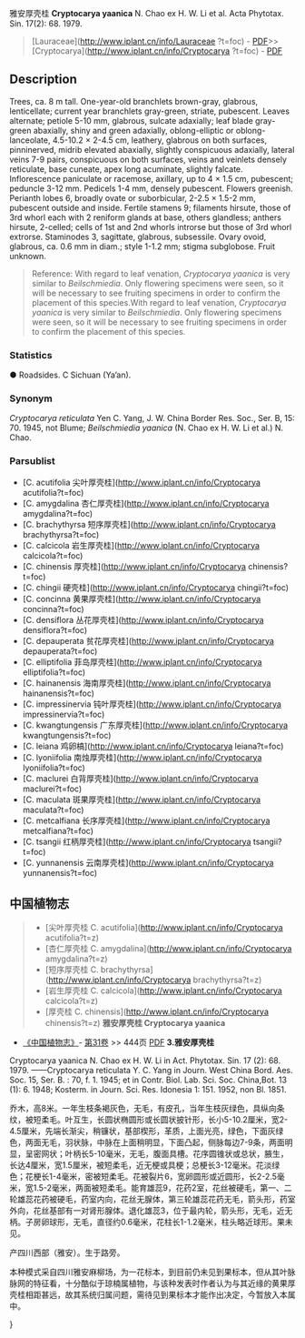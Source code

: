 雅安厚壳桂 **Cryptocarya yaanica** N. Chao ex H. W. Li et al. Acta Phytotax. Sin. 17(2): 68. 1979.

> [Lauraceae](http://www.iplant.cn/info/Lauraceae ?t=foc) - [PDF](http://iplant.cn/foc/pdf/Lauraceae.pdf)>>[Cryptocarya](http://www.iplant.cn/info/Cryptocarya ?t=foc) - [PDF](http://www.iplant.cn/foc/pdf/Cryptocarya.pdf)

## Description

Trees, ca. 8 m tall. One-year-old branchlets brown-gray, glabrous, lenticellate; current year branchlets gray-green, striate, pubescent. Leaves alternate; petiole 5-10 mm, glabrous, sulcate adaxially; leaf blade gray-green abaxially, shiny and green adaxially, oblong-elliptic or oblong-lanceolate, 4.5-10.2 × 2-4.5 cm, leathery, glabrous on both surfaces, pinninerved, midrib elevated abaxially, slightly conspicuous adaxially, lateral veins 7-9 pairs, conspicuous on both surfaces, veins and veinlets densely reticulate, base cuneate, apex long acuminate, slightly falcate. Inflorescence paniculate or racemose, axillary, up to 4 × 1.5 cm, pubescent; peduncle 3-12 mm. Pedicels 1-4 mm, densely pubescent. Flowers greenish. Perianth lobes 6, broadly ovate or suborbicular, 2-2.5 × 1.5-2 mm, pubescent outside and inside. Fertile stamens 9; filaments hirsute, those of 3rd whorl each with 2 reniform glands at base, others glandless; anthers hirsute, 2-celled; cells of 1st and 2nd whorls introrse but those of 3rd whorl extrorse. Staminodes 3, sagittate, glabrous, subsessile. Ovary ovoid, glabrous, ca. 0.6 mm in diam.; style 1-1.2 mm; stigma subglobose. Fruit unknown.
> Reference: 
> With regard to leaf venation, *Cryptocarya yaanica* is very similar to *Beilschmiedia*. Only flowering specimens were seen, so it will be necessary to see fruiting specimens in order to confirm the placement of this species.With regard to leaf venation, *Cryptocarya yaanica* is very similar to *Beilschmiedia*. Only flowering specimens were seen, so it will be necessary to see fruiting specimens in order to confirm the placement of this species.

### Statistics
● Roadsides. C Sichuan (Ya’an).

### Synonym
*Cryptocarya reticulata* Yen C. Yang, J. W. China Border Res. Soc., Ser. B, 15: 70. 1945, not Blume; *Beilschmiedia yaanica* (N. Chao ex H. W. Li et al.) N. Chao.

### Parsublist

* [C.  acutifolia  尖叶厚壳桂](http://www.iplant.cn/info/Cryptocarya acutifolia?t=foc)
* [C.  amygdalina  杏仁厚壳桂](http://www.iplant.cn/info/Cryptocarya amygdalina?t=foc)
* [C.  brachythyrsa  短序厚壳桂](http://www.iplant.cn/info/Cryptocarya brachythyrsa?t=foc)
* [C.  calcicola  岩生厚壳桂](http://www.iplant.cn/info/Cryptocarya calcicola?t=foc)
* [C.  chinensis  厚壳桂](http://www.iplant.cn/info/Cryptocarya chinensis?t=foc)
* [C.  chingii  硬壳桂](http://www.iplant.cn/info/Cryptocarya chingii?t=foc)
* [C.  concinna  黄果厚壳桂](http://www.iplant.cn/info/Cryptocarya concinna?t=foc)
* [C.  densiflora  丛花厚壳桂](http://www.iplant.cn/info/Cryptocarya densiflora?t=foc)
* [C.  depauperata  贫花厚壳桂](http://www.iplant.cn/info/Cryptocarya depauperata?t=foc)
* [C.  elliptifolia  菲岛厚壳桂](http://www.iplant.cn/info/Cryptocarya elliptifolia?t=foc)
* [C.  hainanensis  海南厚壳桂](http://www.iplant.cn/info/Cryptocarya hainanensis?t=foc)
* [C.  impressinervia  钝叶厚壳桂](http://www.iplant.cn/info/Cryptocarya impressinervia?t=foc)
* [C.  kwangtungensis  广东厚壳桂](http://www.iplant.cn/info/Cryptocarya kwangtungensis?t=foc)
* [C.  leiana  鸡卵槁](http://www.iplant.cn/info/Cryptocarya leiana?t=foc)
* [C.  lyoniifolia  南烛厚壳桂](http://www.iplant.cn/info/Cryptocarya lyoniifolia?t=foc)
* [C.  maclurei  白背厚壳桂](http://www.iplant.cn/info/Cryptocarya maclurei?t=foc)
* [C.  maculata  斑果厚壳桂](http://www.iplant.cn/info/Cryptocarya maculata?t=foc)
* [C.  metcalfiana  长序厚壳桂](http://www.iplant.cn/info/Cryptocarya metcalfiana?t=foc)
* [C.  tsangii  红柄厚壳桂](http://www.iplant.cn/info/Cryptocarya tsangii?t=foc)
* [C.  yunnanensis  云南厚壳桂](http://www.iplant.cn/info/Cryptocarya yunnanensis?t=foc)
## 中国植物志

> * [尖叶厚壳桂  C.  acutifolia](http://www.iplant.cn/info/Cryptocarya acutifolia?t=z)
> * [杏仁厚壳桂  C.  amygdalina](http://www.iplant.cn/info/Cryptocarya amygdalina?t=z)
> * [短序厚壳桂  C.  brachythyrsa](http://www.iplant.cn/info/Cryptocarya brachythyrsa?t=z)
> * [岩生厚壳桂  C.  calcicola](http://www.iplant.cn/info/Cryptocarya calcicola?t=z)
> * [厚壳桂  C.  chinensis](http://www.iplant.cn/info/Cryptocarya chinensis?t=z)
**雅安厚壳桂 Cryptocarya yaanica**

* [《中国植物志》](http://www.iplant.cn/frps)- [第31卷](http://www.iplant.cn/frps/vol/31) >> 444页 [PDF](http://www.iplant.cn/frps/pdf/31/444.PDF)
**3.雅安厚壳桂**

Cryptocarya yaanica N. Chao ex H. W. Li in Act. Phytotax. Sin. 17 (2): 68. 1979. ——Cryptocarya reticulata Y. C. Yang in Journ. West China Bord. Aes. Soc. 15, Ser. B. : 70, f. 1. 1945; et in Contr. Biol. Lab. Sci. Soc. China,Bot. 13 (1): 6. 1948; Kosterm. in Journ. Sci. Res. Idonesia 1: 151. 1952, non Bl. 1851.

乔木，高8米。一年生枝条褐灰色，无毛，有皮孔，当年生枝灰绿色，具纵向条纹，被短柔毛。叶互生，长圆状椭圆形或长圆状披针形，长小5-10.2厘米，宽2-4.5厘米，先端长渐尖，稍镰状，基部楔形，革质，上面光亮，绿色，下面灰绿色，两面无毛，羽状脉，中脉在上面稍明显，下面凸起，侧脉每边7-9条，两面明显，呈密网状；叶柄长5-10毫米，无毛，腹面具槽。花序圆锥状或总状，腋生，长达4厘米，宽1.5厘米，被短柔毛，近无梗或具梗；总梗长3-12毫米。花淡绿色；花梗长1-4毫米，密被短柔毛。花被裂片6，宽卵圆形或近圆形，长2-2.5毫米，宽1.5-2毫米，两面被短柔毛。能育雄蕊9，花药2室，花丝被硬毛，第一、二轮雄蕊花药被硬毛，药室内向，花丝无腺体，第三轮雄蕊花药无毛，箭头形，药室外向，花丝基部有一对肾形腺体。退化雄蕊3，位于最内轮，箭头形，无毛，近无柄。子房卵球形，无毛，直径约0.6毫米，花柱长1-1.2毫米，柱头略近球形。果未见。

产四川西部（雅安）。生于路旁。

本种模式采自四川雅安麻柳场，为一花标本，到目前仍未见到果标本，但从其叶脉脉网的特征看，十分酷似于琼楠属植物，与该种发表时作者认为与其近缘的黄果厚壳桂相距甚远，故其系统归属问题，需待见到果标本才能作出决定，今暂放入本属中。

}